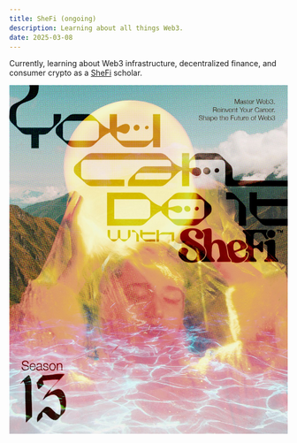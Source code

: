 ```yaml
---
title: SheFi (ongoing)
description: Learning about all things Web3.
date: 2025-03-08
---
```


Currently, learning about Web3 infrastructure, decentralized finance, and consumer crypto as a [SheFi](https://www.shefi.org/) scholar. 

![SheFi cohort 13 poster](./SheFi.jpeg)